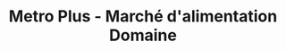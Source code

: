 ---
title: "Metro Plus - Marché d'alimentation Domaine"
url: /montreal/metro-plus-marche-dalimentation-domaine/
shop: supermarket
---
